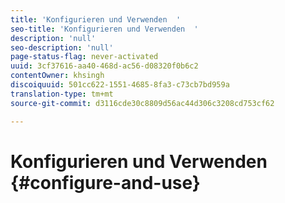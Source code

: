```yaml
---
title: 'Konfigurieren und Verwenden  '
seo-title: 'Konfigurieren und Verwenden  '
description: 'null'
seo-description: 'null'
page-status-flag: never-activated
uuid: 3cf37616-aa40-468d-ac56-d08320f0b6c2
contentOwner: khsingh
discoiquuid: 501cc622-1551-4685-8fa3-c73cb7bd959a
translation-type: tm+mt
source-git-commit: d3116cde30c8809d56ac44d306c3208cd753cf62

---
```



# Konfigurieren und Verwenden {#configure-and-use}

